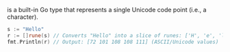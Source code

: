 is a built-in Go type that represents a single Unicode code point (i.e., a character).
```go
s := "Hello"
r := []rune(s) // Converts "Hello" into a slice of runes: ['H', 'e', 'l', 'l', 'o']
fmt.Println(r) // Output: [72 101 108 108 111] (ASCII/Unicode values)
```

